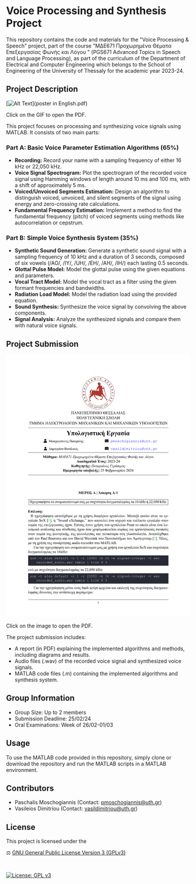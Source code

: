 # Voice Processing and Synthesis Project

This repository contains the code and materials for the "Voice Processing & Speech" project, part of the course "ΜΔΕ671 Προχωρημένα Θέματα Επεξεργασίας Φωνής και Λόγου
" (PGS671 Advanced Topics in Speech and Language Processing), as part of the curriculum of the Department of Electrical and Computer Engineering which belongs to the School of Engineering of the University of Thessaly for the academic year 2023-24.

## Project Description

[![Alt Text](output.gif)](poster in English.pdf)

Click on the GIF to open the PDF.

This project focuses on processing and synthesizing voice signals using MATLAB. It consists of two main parts:

### Part A: Basic Voice Parameter Estimation Algorithms (65%)

- **Recording:** Record your name with a sampling frequency of either 16 kHz or 22,050 kHz.
- **Voice Signal Spectrogram:** Plot the spectrogram of the recorded voice signal using Hamming windows of length around 10 ms and 100 ms, with a shift of approximately 5 ms.
- **Voiced/Unvoiced Segments Estimation:** Design an algorithm to distinguish voiced, unvoiced, and silent segments of the signal using energy and zero-crossing rate calculations.
- **Fundamental Frequency Estimation:** Implement a method to find the fundamental frequency (pitch) of voiced segments using methods like autocorrelation or cepstrum.

### Part B: Simple Voice Synthesis System (35%)

- **Synthetic Sound Generation:** Generate a synthetic sound signal with a sampling frequency of 10 kHz and a duration of 3 seconds, composed of six vowels (/AO/, /IY/, /UH/, /EH/, /AH/, /IH/) each lasting 0.5 seconds.
- **Glottal Pulse Model:** Model the glottal pulse using the given equations and parameters.
- **Vocal Tract Model:** Model the vocal tract as a filter using the given formant frequencies and bandwidths.
- **Radiation Load Model:** Model the radiation load using the provided equation.
- **Sound Synthesis:** Synthesize the voice signal by convolving the above components.
- **Signal Analysis:** Analyze the synthesized signals and compare them with natural voice signals.

## Project Submission

[![Alt Text](cover.png)](Assignment_Project.pdf)

Click on the image to open the PDF.

The project submission includes:

- A report (in PDF) explaining the implemented algorithms and methods, including diagrams and results.
- Audio files (.wav) of the recorded voice signal and synthesized voice signals.
- MATLAB code files (.m) containing the implemented algorithms and synthesis system.

## Group Information

- Group Size: Up to 2 members
- Submission Deadline: 25/02/24
- Oral Examinations: Week of 26/02-01/03

## Usage

To use the MATLAB code provided in this repository, simply clone or download the repository and run the MATLAB scripts in a MATLAB environment.


## Contributors

- Paschalis Moschogiannis (Contact: [pmoschogiannis@uth.gr](mailto:pmoschogiannis@uth.gr))
- Vasileios Dimitriou (Contact: [vasildimitriou@uth.gr](mailto:vasildimitriou@uth.gr))

## License

This project is licensed under the

⚖ [GNU General Public License Version 3 (GPLv3)](LICENSE)

</br>

[![License: GPL v3](https://img.shields.io/badge/License-GPLv3-purple.svg)](https://www.gnu.org/licenses/gpl-3.0)

